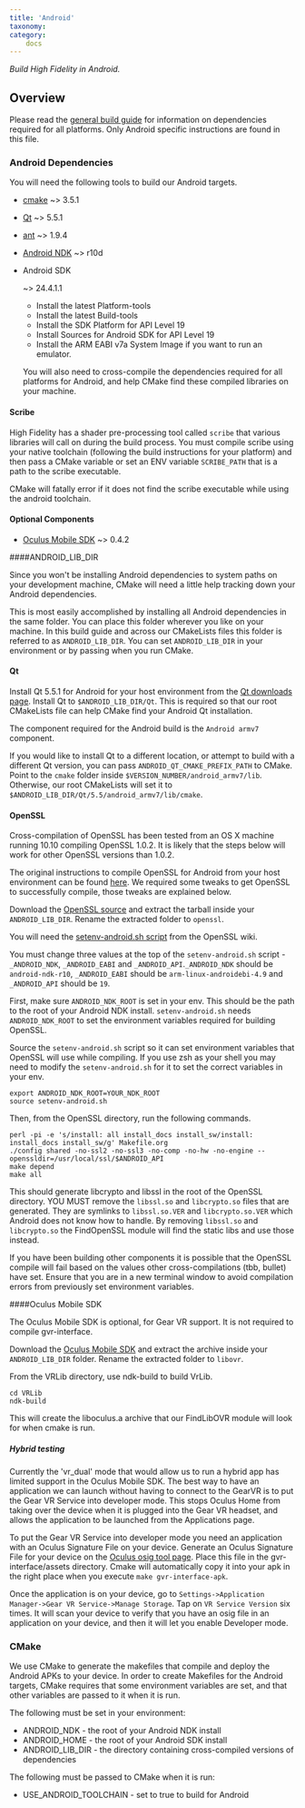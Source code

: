 ```yaml
---
title: 'Android'
taxonomy: 
category:
	docs
---
```


*Build High Fidelity in Android.*

## Overview

Please read the [general build guide](../build-guide) for information on dependencies required for all platforms. Only Android specific instructions are found in this file.

### Android Dependencies

You will need the following tools to build our Android targets.

- [cmake](http://www.cmake.org/download/) ~> 3.5.1

- [Qt](http://www.qt.io/download-open-source/#) ~> 5.5.1

- [ant](http://ant.apache.org/bindownload.cgi) ~> 1.9.4

- [Android NDK](https://developer.android.com/tools/sdk/ndk/index.html) ~> r10d

- Android SDK

    ~> 24.4.1.1

    - Install the latest Platform-tools
    - Install the latest Build-tools
    - Install the SDK Platform for API Level 19
    - Install Sources for Android SDK for API Level 19
    - Install the ARM EABI v7a System Image if you want to run an emulator.

  You will also need to cross-compile the dependencies required for all platforms for Android, and help CMake find these compiled libraries on your machine.

#### Scribe

  High Fidelity has a shader pre-processing tool called `scribe` that various libraries will call on during the build process. You must compile scribe using your native toolchain (following the build instructions for your platform) and then pass a CMake variable or set an ENV variable `SCRIBE_PATH` that is a path to the scribe executable.

  CMake will fatally error if it does not find the scribe executable while using the android toolchain.

#### Optional Components

  - [Oculus Mobile SDK](https://developer.oculus.com/downloads/#sdk=mobile) ~> 0.4.2

  \####ANDROID_LIB_DIR

  Since you won't be installing Android dependencies to system paths on your development machine, CMake will need a little help tracking down your Android dependencies.

  This is most easily accomplished by installing all Android dependencies in the same folder. You can place this folder wherever you like on your machine. In this build guide and across our CMakeLists files this folder is referred to as `ANDROID_LIB_DIR`. You can set `ANDROID_LIB_DIR` in your environment or by passing when you run CMake.

#### Qt

  Install Qt 5.5.1 for Android for your host environment from the [Qt downloads page](http://www.qt.io/download/). Install Qt to `$ANDROID_LIB_DIR/Qt`. This is required so that our root CMakeLists file can help CMake find your Android Qt installation.

  The component required for the Android build is the `Android armv7` component.

  If you would like to install Qt to a different location, or attempt to build with a different Qt version, you can pass `ANDROID_QT_CMAKE_PREFIX_PATH` to CMake. Point to the `cmake` folder inside `$VERSION_NUMBER/android_armv7/lib`. Otherwise, our root CMakeLists will set it to `$ANDROID_LIB_DIR/Qt/5.5/android_armv7/lib/cmake`.

#### OpenSSL

  Cross-compilation of OpenSSL has been tested from an OS X machine running 10.10 compiling OpenSSL 1.0.2. It is likely that the steps below will work for other OpenSSL versions than 1.0.2.

  The original instructions to compile OpenSSL for Android from your host environment can be found [here](http://wiki.openssl.org/index.php/Android). We required some tweaks to get OpenSSL to successfully compile, those tweaks are explained below.

  Download the [OpenSSL source](https://www.openssl.org/source/) and extract the tarball inside your `ANDROID_LIB_DIR`. Rename the extracted folder to `openssl`.

  You will need the [setenv-android.sh script](http://wiki.openssl.org/index.php/File:Setenv-android.sh) from the OpenSSL wiki.

  You must change three values at the top of the `setenv-android.sh` script - `_ANDROID_NDK`, `_ANDROID_EABI` and `_ANDROID_API`.`_ANDROID_NDK` should be `android-ndk-r10`, `_ANDROID_EABI` should be `arm-linux-androidebi-4.9` and `_ANDROID_API` should be `19`.

  First, make sure `ANDROID_NDK_ROOT` is set in your env. This should be the path to the root of your Android NDK install. `setenv-android.sh` needs `ANDROID_NDK_ROOT` to set the environment variables required for building OpenSSL.

  Source the `setenv-android.sh` script so it can set environment variables that OpenSSL will use while compiling. If you use zsh as your shell you may need to modify the `setenv-android.sh` for it to set the correct variables in your env.

  ```
  export ANDROID_NDK_ROOT=YOUR_NDK_ROOT
  source setenv-android.sh

  ```

  Then, from the OpenSSL directory, run the following commands.

  ```
  perl -pi -e 's/install: all install_docs install_sw/install: install_docs install_sw/g' Makefile.org
  ./config shared -no-ssl2 -no-ssl3 -no-comp -no-hw -no-engine --openssldir=/usr/local/ssl/$ANDROID_API
  make depend
  make all

  ```

  This should generate libcrypto and libssl in the root of the OpenSSL directory. YOU MUST remove the `libssl.so` and `libcrypto.so` files that are generated. They are symlinks to `libssl.so.VER` and `libcrypto.so.VER` which Android does not know how to handle. By removing `libssl.so` and `libcrypto.so` the FindOpenSSL module will find the static libs and use those instead.

  If you have been building other components it is possible that the OpenSSL compile will fail based on the values other cross-compilations (tbb, bullet) have set. Ensure that you are in a new terminal window to avoid compilation errors from previously set environment variables.

  \####Oculus Mobile SDK

  The Oculus Mobile SDK is optional, for Gear VR support. It is not required to compile gvr-interface.

  Download the [Oculus Mobile SDK](https://developer.oculus.com/downloads/#sdk=mobile) and extract the archive inside your `ANDROID_LIB_DIR` folder. Rename the extracted folder to `libovr`.

  From the VRLib directory, use ndk-build to build VrLib.

  ```
  cd VRLib
  ndk-build

  ```

  This will create the liboculus.a archive that our FindLibOVR module will look for when cmake is run.

##### Hybrid testing

  Currently the 'vr_dual' mode that would allow us to run a hybrid app has limited support in the Oculus Mobile SDK. The best way to have an application we can launch without having to connect to the GearVR is to put the Gear VR Service into developer mode. This stops Oculus Home from taking over the device when it is plugged into the Gear VR headset, and allows the application to be launched from the Applications page.

  To put the Gear VR Service into developer mode you need an application with an Oculus Signature File on your device. Generate an Oculus Signature File for your device on the [Oculus osig tool page](https://developer.oculus.com/tools/osig/). Place this file in the gvr-interface/assets directory. Cmake will automatically copy it into your apk in the right place when you execute `make gvr-interface-apk`.

  Once the application is on your device, go to `Settings->Application Manager->Gear VR Service->Manage Storage`. Tap on `VR Service Version` six times. It will scan your device to verify that you have an osig file in an application on your device, and then it will let you enable Developer mode.

### CMake

  We use CMake to generate the makefiles that compile and deploy the Android APKs to your device. In order to create Makefiles for the Android targets, CMake requires that some environment variables are set, and that other variables are passed to it when it is run.

  The following must be set in your environment:

  - ANDROID_NDK - the root of your Android NDK install
  - ANDROID_HOME - the root of your Android SDK install
  - ANDROID_LIB_DIR - the directory containing cross-compiled versions of dependencies

  The following must be passed to CMake when it is run:

  - USE_ANDROID_TOOLCHAIN - set to true to build for Android

  ​
